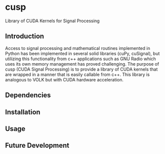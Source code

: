 # cusp
Library of CUDA Kernels for Signal Processing

## Introduction
Access to signal processing and mathematical routines implemented in Python has been implemented in several solid libraries (cuPy, cuSignal), but utilizing this functionality from c++ applications such as GNU Radio which uses its own memory management has proved challenging.  The purpose of cusp (CUDA Signal Processing) is to provide a library of CUDA kernels that are wrapped in a manner that is easily callable from c++.  This library is analogous to VOLK but with CUDA hardware acceleration. 

## Dependencies

## Installation

## Usage

## Future Development

